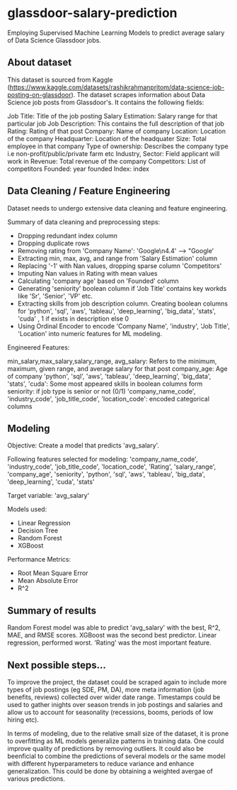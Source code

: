 # glassdoor-salary-prediction

Employing Supervised Machine Learning Models to predict average salary of Data Science Glassdoor jobs. 

## About dataset

This dataset is sourced from Kaggle (https://www.kaggle.com/datasets/rashikrahmanpritom/data-science-job-posting-on-glassdoor). The dataset scrapes information about Data Science job posts from Glassdoor's. It contains the following fields:

Job Title: Title of the job posting
Salary Estimation: Salary range for that particular job
Job Description: This contains the full description of that job
Rating: Rating of that post
Company: Name of company
Location: Location of the company
Headquarter: Location of the headquater
Size: Total employee in that company
Type of ownership: Describes the company type i.e non-profit/public/private farm etc
Industry, Sector: Field applicant will work in
Revenue: Total revenue of the company
Competitors: List of competitors
Founded: year founded
Index: index

## Data Cleaning / Feature Engineering

Dataset needs to undergo extensive data cleaning and feature engineering. 

Summary of data cleaning and preprocessing steps:
- Dropping redundant index column
- Dropping duplicate rows
- Removing rating from 'Company Name': 'Google\n4.4' --> "Google'
- Extracting min, max, avg, and range from 'Salary Estimation' column
- Replacing '-1' with Nan values, dropping sparse column 'Competitors'
- Imputing Nan values in Rating with mean values
- Calculating 'company age' based on 'Founded' column
- Generating 'seniority' boolean column if 'Job Title' contains key workds like 'Sr', 'Senior', 'VP' etc. 
- Extracting skills from job description column. Creating boolean columns for 'python', 'sql', 'aws', 'tableau', 'deep_learning', 'big_data', 'stats', 'cuda' , 1 if exists in description else 0
- Using Ordinal Encoder to encode 'Company Name', 'industry', 'Job Title', 'Location' into numeric features for ML modeling. 

Engineered Features:

min_salary,max_salary,salary_range, avg_salary: Refers to the minimum, maximum, given range, and average salary for that post
company_age: Age of company
'python', 'sql', 'aws', 'tableau', 'deep_learning', 'big_data', 'stats', 'cuda': Some most appeared skills in boolean columns form
seniority: if job type is senior or not (0/1)
'company_name_code', 'industry_code', 'job_title_code', 'location_code': encoded categorical columns 

## Modeling

Objective: Create a model that predicts 'avg_salary'.

Following features selected for modeling: 'company_name_code', 'industry_code', 'job_title_code', 'location_code', 'Rating', 'salary_range', 'company_age', 'seniority', 'python', 'sql', 'aws', 'tableau', 'big_data', 'deep_learning', 'cuda', 'stats'

Target variable: 'avg_salary'

Models used:
- Linear Regression
- Decision Tree 
- Random Forest 
- XGBoost

Performance Metrics:
- Root Mean Square Error
- Mean Absolute Error
- R^2

## Summary of results

Random Forest model was able to predict 'avg_salary' with the best, R^2, MAE, and RMSE scores. XGBoost was the second best predictor. Linear regression, performed worst. 'Rating' was the most important feature. 

## Next possible steps...

To improve the project, the dataset could be scraped again to include more types of job postings (eg SDE, PM, DA), more meta information (job benefits, reviews) collected over wider date range. Timestamps could be used to gather inights over season trends in job postings and salaries and allow us to account for seasonality (recessions, booms, periods of low hiring etc). 

In terms of modeling, due to the relative small size of the dataset, it is prone to overfitting as ML models generalize patterns in training data.  One could improve quality of predictions by removing outliers. It could also be beenficial to combine the predictions of several models or the same model with different hyperparameters to reduce variance and enhance generalization. This could be done by obtaining a weighted avergae of various predictions. 


